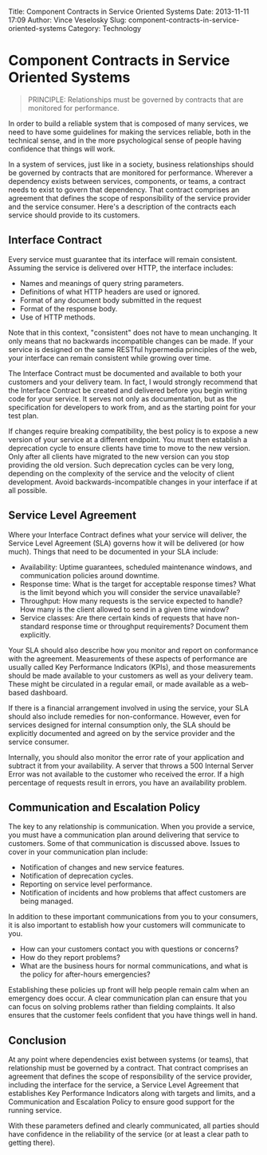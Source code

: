 Title: Component Contracts in Service Oriented Systems
Date: 2013-11-11 17:09
Author: Vince Veselosky
Slug: component-contracts-in-service-oriented-systems
Category: Technology

# Component Contracts in Service Oriented Systems

> PRINCIPLE: Relationships must be governed by contracts that are
> monitored for performance.

In order to build a reliable system that is composed of many services,
we need to have some guidelines for making the services reliable, both
in the technical sense, and in the more psychological sense of people
having confidence that things will work.

In a system of services, just like in a society, business relationships
should be governed by contracts that are monitored for performance.
Wherever a dependency exists between services, components, or teams, a
contract needs to exist to govern that dependency. That contract
comprises an agreement that defines the scope of responsibility of the
service provider and the service consumer. Here's a description of the
contracts each service should provide to its customers.

## Interface Contract

Every service must guarantee that its interface will remain consistent.
Assuming the service is delivered over HTTP, the interface includes:

-   Names and meanings of query string parameters.
-   Definitions of what HTTP headers are used or ignored.
-   Format of any document body submitted in the request
-   Format of the response body.
-   Use of HTTP methods.

Note that in this context, "consistent" does not have to mean
unchanging. It only means that no backwards incompatible changes can be
made. If your service is designed on the same RESTful hypermedia
principles of the web, your interface can remain consistent while
growing over time.

The Interface Contract must be documented and available to both your
customers and your delivery team. In fact, I would strongly recommend
that the Interface Contract be created and delivered before you begin
writing code for your service. It serves not only as documentation, but
as the specification for developers to work from, and as the starting
point for your test plan.

If changes require breaking compatibility, the best policy is to expose
a new version of your service at a different endpoint. You must then
establish a deprecation cycle to ensure clients have time to move to the
new version. Only after all clients have migrated to the new version can
you stop providing the old version. Such deprecation cycles can be very
long, depending on the complexity of the service and the velocity of
client development. Avoid backwards-incompatible changes in your
interface if at all possible.

## Service Level Agreement

Where your Interface Contract defines what your service will deliver,
the Service Level Agreement (SLA) governs how it will be delivered (or
how much). Things that need to be documented in your SLA include:

-   Availability: Uptime guarantees, scheduled maintenance windows, and
    communication policies around downtime.
-   Response time: What is the target for acceptable response times?
    What is the limit beyond which you will consider the service
    unavailable?
-   Throughput: How many requests is the service expected to handle? How
    many is the client allowed to send in a given time window?
-   Service classes: Are there certain kinds of requests that have
    non-standard response time or throughput requirements? Document them
    explicitly.

Your SLA should also describe how you monitor and report on conformance
with the agreement. Measurements of these aspects of performance are
usually called Key Performance Indicators (KPIs), and those measurements
should be made available to your customers as well as your delivery
team. These might be circulated in a regular email, or made available as
a web-based dashboard.

If there is a financial arrangement involved in using the service, your
SLA should also include remedies for non-conformance. However, even for
services designed for internal consumption only, the SLA should be
explicitly documented and agreed on by the service provider and the
service consumer.

Internally, you should also monitor the error rate of your application
and subtract it from your availability. A server that throws a 500
Internal Server Error was not available to the customer who received the
error. If a high percentage of requests result in errors, you have an
availability problem.

## Communication and Escalation Policy

The key to any relationship is communication. When you provide a
service, you must have a communication plan around delivering that
service to customers. Some of that communication is discussed above.
Issues to cover in your communication plan include:

-   Notification of changes and new service features.
-   Notification of deprecation cycles.
-   Reporting on service level performance.
-   Notification of incidents and how problems that affect customers are
    being managed.

In addition to these important communications from you to your
consumers, it is also important to establish how your customers will
communicate to you.

-   How can your customers contact you with questions or concerns?
-   How do they report problems?
-   What are the business hours for normal communications, and what is
    the policy for after-hours emergencies?

Establishing these policies up front will help people remain calm when
an emergency does occur. A clear communication plan can ensure that you
can focus on solving problems rather than fielding complaints. It also
ensures that the customer feels confident that you have things well in
hand.

## Conclusion

At any point where dependencies exist between systems (or teams), that
relationship must be governed by a contract. That contract comprises an
agreement that defines the scope of responsibility of the service
provider, including the interface for the service, a Service Level
Agreement that establishes Key Performance Indicators along with targets
and limits, and a Communication and Escalation Policy to ensure good
support for the running service.

With these parameters defined and clearly communicated, all parties
should have confidence in the reliability of the service (or at least a
clear path to getting there).

